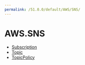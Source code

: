 ```yaml
---
permalink: /51.0.0/default/AWS/SNS/
---
```


# AWS.SNS



* [Subscription](Subscription.md)
* [Topic](Topic.md)
* [TopicPolicy](TopicPolicy.md)